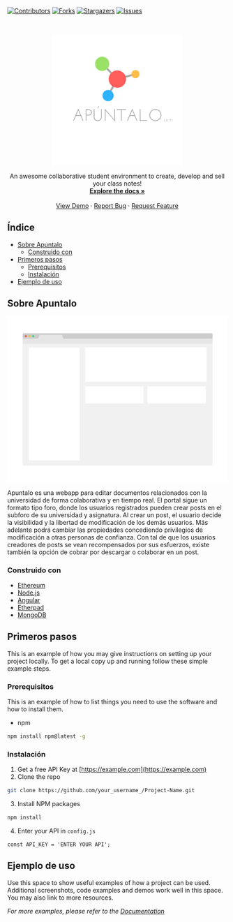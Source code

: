 <!-- PROJECT SHIELDS -->
<!--
*** I'm using markdown "reference style" links for readability.
*** Reference links are enclosed in brackets [ ] instead of parentheses ( ).
*** See the bottom of this document for the declaration of the reference variables
*** for contributors-url, forks-url, etc. This is an optional, concise syntax you may use.
*** https://www.markdownguide.org/basic-syntax/#reference-style-links
-->
[![Contributors][contributors-shield]][contributors-url]
[![Forks][forks-shield]][forks-url]
[![Stargazers][stars-shield]][stars-url]
[![Issues][issues-shield]][issues-url]



<!-- PROJECT LOGO -->
<br />
<p align="center">
  <a href="https://github.com/nilquera/Apuntalo">
    <img src="images/logo1.png" alt="Logo" width="300" height="300">
  </a>
  <p align="center">
    An awesome collaborative student environment to create, develop and sell your class notes!
    <br />
    <a href="https://github.com/nilquera/Apuntalo"><strong>Explore the docs »</strong></a>
    <br />
    <br />
    <a href="https://github.com/nilquera/Apuntalo">View Demo</a>
    ·
    <a href="https://github.com/nilquera/Apuntalo/issues">Report Bug</a>
    ·
    <a href="https://github.com/nilquera/Apuntalo/issues">Request Feature</a>
  </p>
</p>



<!-- TABLE OF CONTENTS -->
## Índice

* [Sobre Apuntalo](#sobre-apuntalo)
  * [Construido con](#construido-con)
* [Primeros pasos](#primeros-pasos)
  * [Prerequisitos](#prerequisitos)
  * [Instalación](#instalación)
* [Ejemplo de uso](#ejemplo-de-uso)



<!-- Sobre Apuntalo -->
## Sobre Apuntalo

[![Apuntalo Screen Shot][product-screenshot]](https://apuntalo.com)

Apuntalo es una webapp para editar documentos relacionados con la universidad de forma colaborativa y en tiempo real. El portal sigue un formato tipo foro, donde los usuarios registrados pueden crear posts en el subforo de su universidad y asignatura. Al crear un post, el usuario decide la visibilidad y la libertad de modificación de los demás usuarios. Más adelante podrá cambiar las propiedades concediendo privilegios de modificación a otras personas de confianza. Con tal de que los usuarios creadores de posts se vean recompensados por sus esfuerzos, existe también la opción de cobrar por descargar o colaborar en un post.

### Construido con
* [Ethereum](https://ethereum.org/)
* [Node.js](https://nodejs.org/)
* [Angular](https://angular.io/)
* [Etherpad](https://etherpad.org/)
* [MongoDB](https://www.mongodb.com/)


<!-- Primeros Pasos -->
## Primeros pasos

This is an example of how you may give instructions on setting up your project locally.
To get a local copy up and running follow these simple example steps.

### Prerequisitos

This is an example of how to list things you need to use the software and how to install them.
* npm
```sh
npm install npm@latest -g
```

### Instalación

1. Get a free API Key at [https://example.com](https://example.com)
2. Clone the repo
```sh
git clone https://github.com/your_username_/Project-Name.git
```
3. Install NPM packages
```sh
npm install
```
4. Enter your API in `config.js`
```JS
const API_KEY = 'ENTER YOUR API';
```


<!-- USAGE EXAMPLES -->
## Ejemplo de uso

Use this space to show useful examples of how a project can be used. Additional screenshots, code examples and demos work well in this space. You may also link to more resources.

_For more examples, please refer to the [Documentation](https://example.com)_


<!-- MARKDOWN LINKS & IMAGES -->
<!-- https://www.markdownguide.org/basic-syntax/#reference-style-links -->
[contributors-shield]: https://img.shields.io/github/contributors/nilquera/apuntalo.svg?style=flat-square
[contributors-url]: https://github.com/nilquera/Apuntalo/graphs/contributors
[forks-shield]: https://img.shields.io/github/forks/nilquera/apuntalo.svg?style=flat-square
[forks-url]: https://github.com/nilquera/Apuntalo/network/members
[stars-shield]: https://img.shields.io/github/stars/nilquera/apuntalo.svg?style=flat-square
[stars-url]: https://github.com/nilquera/Apuntalo/stargazers
[issues-shield]: https://img.shields.io/github/issues/nilquera/apuntalo.svg?style=flat-square
[issues-url]: https://github.com/nilquera/Apuntalo/issues
[license-shield]: https://img.shields.io/github/license/nilquera/apuntalo.svg?style=flat-square
[license-url]: https://github.com/nilquera/Apuntalo/blob/master/LICENSE.txt
[product-screenshot]: images/screenshot.png
